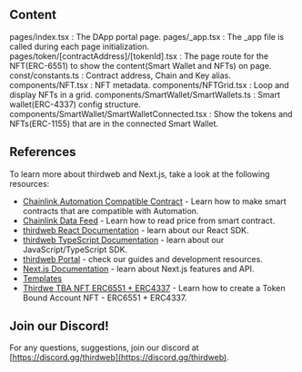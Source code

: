 ## Content
pages/index.tsx : The DApp portal page.
pages/_app.tsx : The _app file is called during each page initialization.
pages/token/[contractAddress]/[tokenId].tsx : The page route for the NFT(ERC-6551) to show the content(Smart Wallet and NFTs) on page. 
const/constants.ts : Contract address, Chain and Key alias.
components/NFT.tsx : NFT metadata.
components/NFTGrid.tsx : Loop and display NFTs in a grid.
components/SmartWallet/SmartWallets.ts : Smart wallet(ERC-4337) config structure.
components/SmartWallet/SmartWalletConnected.tsx : Show the tokens and NFTs(ERC-1155) that are in the connected Smart Wallet.


## References

To learn more about thirdweb and Next.js, take a look at the following resources:
- [Chainlink Automation Compatible Contract](https://docs.chain.link/chainlink-automation/guides/compatible-contracts) - Learn how to make smart contracts that are compatible with Automation.
- [Chainlink Data Feed](https://docs.chain.link/data-feeds) - Learn how to read price from smart contract.
- [thirdweb React Documentation](https://docs.thirdweb.com/react) - learn about our React SDK.
- [thirdweb TypeScript Documentation](https://docs.thirdweb.com/typescript) - learn about our JavaScript/TypeScript SDK.
- [thirdweb Portal](https://docs.thirdweb.com) - check our guides and development resources.
- [Next.js Documentation](https://nextjs.org/docs) - learn about Next.js features and API.
- [Templates](https://thirdweb.com/templates)
- [Thirdwe TBA NFT ERC6551 + ERC4337]() - Learn how to create a Token Bound Account NFT - ERC6551 + ERC4337.


## Join our Discord!

For any questions, suggestions, join our discord at [https://discord.gg/thirdweb](https://discord.gg/thirdweb).
